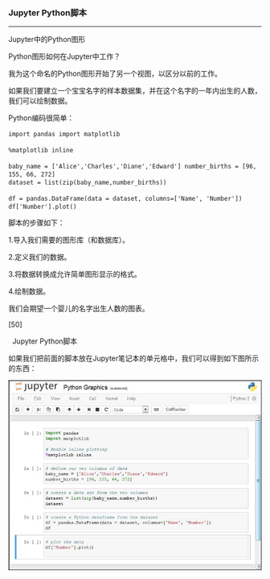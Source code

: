 ### Jupyter Python脚本
****
Jupyter中的Python图形

Python图形如何在Jupyter中工作？

我为这个命名的Python图形开始了另一个视图，以区分以前的工作。

如果我们要建立一个宝宝名字的样本数据集，并在这个名字的一年内出生的人数，我们可以绘制数据。

Python编码很简单：


```
import pandas import matplotlib

%matplotlib inline

baby_name = ['Alice','Charles','Diane','Edward'] number_births = [96, 155, 66, 272]
dataset = list(zip(baby_name,number_births))

df = pandas.DataFrame(data = dataset, columns=['Name', 'Number']) df['Number'].plot()

```
脚本的步骤如下：

1.导入我们需要的图形库（和数据库）。

2.定义我们的数据。

3.将数据转换成允许简单图形显示的格式。

4.绘制数据。

我们会期望一个婴儿的名字出生人数的图表。
 



















[50]

 
Jupyter Python脚本

如果我们把前面的脚本放在Jupyter笔记本的单元格中，我们可以得到如下图所示的东西：

![](/assets/112.jpg)


